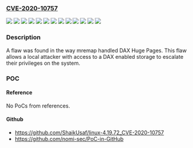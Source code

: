 ### [CVE-2020-10757](https://cve.mitre.org/cgi-bin/cvename.cgi?name=CVE-2020-10757)
![](https://img.shields.io/static/v1?label=Product&message=Red%20Hat%20Enterprise%20Linux%207&color=blue)
![](https://img.shields.io/static/v1?label=Product&message=Red%20Hat%20Enterprise%20Linux%207.6%20Extended%20Update%20Support&color=blue)
![](https://img.shields.io/static/v1?label=Product&message=Red%20Hat%20Enterprise%20Linux%207.7%20Extended%20Update%20Support&color=blue)
![](https://img.shields.io/static/v1?label=Product&message=Red%20Hat%20Enterprise%20Linux%208&color=blue)
![](https://img.shields.io/static/v1?label=Product&message=Red%20Hat%20Enterprise%20Linux%208.0%20Update%20Services%20for%20SAP%20Solutions&color=blue)
![](https://img.shields.io/static/v1?label=Product&message=Red%20Hat%20Enterprise%20Linux%208.1%20Extended%20Update%20Support&color=blue)
![](https://img.shields.io/static/v1?label=Version&message=!%200%3A3.10.0-1062.33.1.el7%20&color=brighgreen)
![](https://img.shields.io/static/v1?label=Version&message=!%200%3A3.10.0-1127.18.2.rt56.1116.el7%20&color=brighgreen)
![](https://img.shields.io/static/v1?label=Version&message=!%200%3A3.10.0-957.58.2.el7%20&color=brighgreen)
![](https://img.shields.io/static/v1?label=Version&message=!%200%3A4.18.0-147.24.2.el8_1%20&color=brighgreen)
![](https://img.shields.io/static/v1?label=Version&message=!%200%3A4.18.0-193.13.2.rt13.65.el8_2%20&color=brighgreen)
![](https://img.shields.io/static/v1?label=Version&message=!%200%3A4.18.0-80.27.1.el8_0%20&color=brighgreen)
![](https://img.shields.io/static/v1?label=Vulnerability&message=Improper%20Restriction%20of%20Operations%20within%20the%20Bounds%20of%20a%20Memory%20Buffer&color=brighgreen)

### Description

A flaw was found in the way mremap handled DAX Huge Pages. This flaw allows a local attacker with access to a DAX enabled storage to escalate their privileges on the system.

### POC

#### Reference
No PoCs from references.

#### Github
- https://github.com/ShaikUsaf/linux-4.19.72_CVE-2020-10757
- https://github.com/nomi-sec/PoC-in-GitHub

